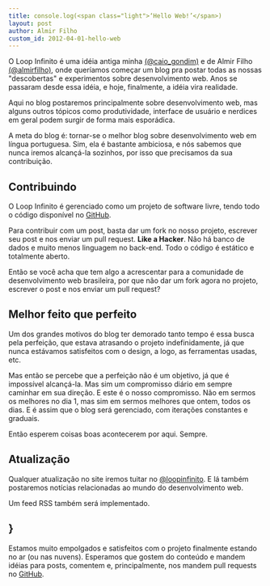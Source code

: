 ```yaml
---
title: console.log(<span class="light">‘Hello Web!’</span>)
layout: post
author: Almir Filho
custom_id: 2012-04-01-hello-web
---
```

O Loop Infinito é uma idéia antiga minha <a href="http://twitter.com/caio_gondim">(@caio_gondim)</a> e de Almir Filho <a href="http://twitter.com/almirfilho">(@almirfilho)</a>, onde queríamos começar um blog pra postar todas as nossas "descobertas" e experimentos sobre desenvolvimento web. Anos se passaram desde essa idéia, e hoje, finalmente, a idéia vira realidade.

Aqui no blog postaremos principalmente sobre desenvolvimento web, mas alguns outros tópicos como produtividade, interface de usuário e nerdices em geral podem surgir  de forma mais esporádica.

A meta do blog é: tornar-se o melhor blog sobre desenvolvimento web em língua portuguesa. Sim, ela é bastante ambiciosa, e nós sabemos que nunca iremos alcançá-la sozinhos, por isso que precisamos da sua contribuição.

## Contribuindo
O Loop Infinito é gerenciado como um projeto de software livre, tendo todo o código disponível no <a href="https://github.com/loopinfinito/loopinfinito.com.br">GitHub</a>.

Para contribuir com um post, basta dar um fork no nosso projeto, escrever seu post e nos enviar um pull request. <strong>Like a Hacker</strong>. Não há banco de dados e muito menos linguagem no back-end. Todo o código é estático e totalmente aberto.

Então se você acha que tem algo a acrescentar para a comunidade de desenvolvimento web brasileira, por que não dar um fork agora no projeto, escrever o post e nos enviar um pull request? 

## Melhor feito que perfeito
Um dos grandes motivos do blog ter demorado tanto tempo é essa busca pela perfeição, que estava atrasando o projeto indefinidamente, já que nunca estávamos satisfeitos com o design, a logo, as ferramentas usadas, etc.

Mas então se percebe que a perfeição não é um objetivo, já que é impossível alcançá-la. Mas sim um compromisso diário em sempre caminhar em sua direção. E este é o nosso compromisso. Não em sermos os melhores no dia 1, mas sim em sermos melhores que ontem, todos os dias. E é assim que o blog será gerenciado, com iterações constantes e graduais.

Então esperem coisas boas acontecerem por aqui. Sempre.

## Atualização
Qualquer atualização no site iremos tuitar no <a href="http://twitter.com/loopinfinito">@loopinfinito</a>. E lá também postaremos notícias relacionadas ao mundo do desenvolvimento web.

Um feed RSS também será implementado.

<h2>}</h2>
Estamos muito empolgados e satisfeitos com o projeto finalmente estando no ar (ou nas nuvens).
Esperamos que gostem do conteúdo e mandem idéias para posts, comentem e, principalmente, nos mandem pull requests no <a href="https://github.com/loopinfinito/loopinfinito.com.br">GitHub</a>. 
